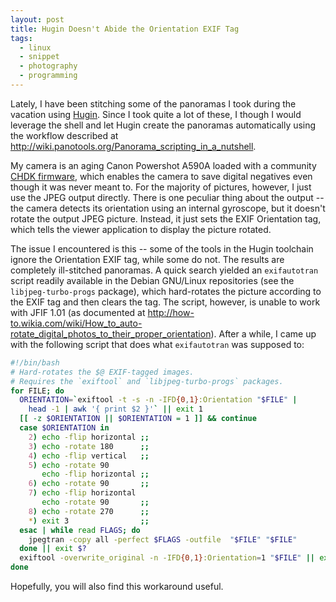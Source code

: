 ```yaml
---
layout: post
title: Hugin Doesn't Abide the Orientation EXIF Tag
tags:
  - linux
  - snippet
  - photography
  - programming
---
```


Lately, I have been stitching some of the panoramas I took during the vacation using [Hugin](http://hugin.sourceforge.net). Since I took quite a lot of these, I though I would leverage the shell and let Hugin create the panoramas automatically using the workflow described at <http://wiki.panotools.org/Panorama_scripting_in_a_nutshell>.

My camera is an aging Canon Powershot A590A loaded with a community [CHDK firmware](http://chdk.wikia.com/), which enables the camera to save digital negatives even though it was never meant to. For the majority of pictures, however, I just use the JPEG output directly. There is one peculiar thing about the output -- the camera detects its orientation using an internal gyroscope, but it doesn't rotate the output JPEG picture. Instead, it just sets the EXIF Orientation tag, which tells the viewer application to display the picture rotated.

The issue I encountered is this -- some of the tools in the Hugin toolchain ignore the Orientation EXIF tag, while some do not. The results are completely ill-stitched panoramas. A quick search yielded an `exifautotran` script readily available in the Debian GNU/Linux repositories (see the `libjpeg-turbo-progs` package), which hard-rotates the picture according to the EXIF tag and then clears the tag. The script, however, is unable to work with JFIF 1.01 (as documented at <http://how-to.wikia.com/wiki/How_to_auto-rotate_digital_photos_to_their_proper_orientation>). After a while, I came up with the following script that does what `exifautotran` was supposed to:

```bash
#!/bin/bash
# Hard-rotates the $@ EXIF-tagged images.
# Requires the `exiftool` and `libjpeg-turbo-progs` packages.
for FILE; do
  ORIENTATION=`exiftool -t -s -n -IFD{0,1}:Orientation "$FILE" |
    head -1 | awk '{ print $2 }'` || exit 1
  [[ -z $ORIENTATION || $ORIENTATION = 1 ]] && continue
  case $ORIENTATION in
    2) echo -flip horizontal ;;
    3) echo -rotate 180      ;;
    4) echo -flip vertical   ;;
    5) echo -rotate 90
       echo -flip horizontal ;;
    6) echo -rotate 90       ;;
    7) echo -flip horizontal
       echo -rotate 90       ;;
    8) echo -rotate 270      ;;
    *) exit 3                ;;
  esac | while read FLAGS; do
    jpegtran -copy all -perfect $FLAGS -outfile  "$FILE" "$FILE"
  done || exit $?
  exiftool -overwrite_original -n -IFD{0,1}:Orientation=1 "$FILE" || exit 4
done
```

Hopefully, you will also find this workaround useful.
